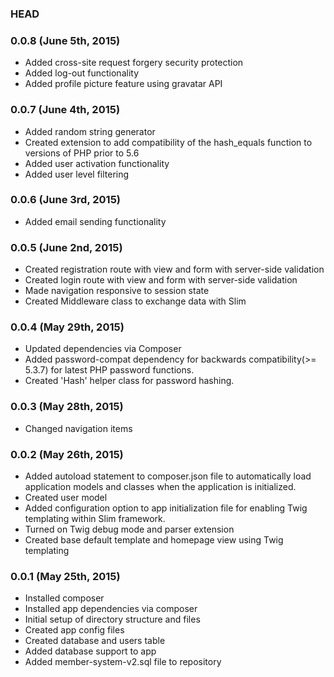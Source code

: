 ### HEAD

### 0.0.8 (June 5th, 2015)

*   Added cross-site request forgery security protection
*   Added log-out functionality
*   Added profile picture feature using gravatar API

### 0.0.7 (June 4th, 2015)

*   Added random string generator
*   Created extension to add compatibility of the hash_equals function to versions of PHP prior to 5.6
*   Added user activation functionality
*   Added user level filtering

### 0.0.6 (June 3rd, 2015)

*   Added email sending functionality

### 0.0.5 (June 2nd, 2015)

*   Created registration route with view and form with server-side validation
*   Created login route with view and form with server-side validation
*   Made navigation responsive to session state
*   Created Middleware class to exchange data with Slim

### 0.0.4 (May 29th, 2015)

*   Updated dependencies via Composer
*   Added password-compat dependency for backwards compatibility(>= 5.3.7) for latest PHP password functions.
*   Created 'Hash' helper class for password hashing.

### 0.0.3 (May 28th, 2015)

*   Changed navigation items

### 0.0.2 (May 26th, 2015)

*   Added autoload statement to composer.json file to automatically load application models and classes when the application is initialized.
*   Created user model
*   Added configuration option to app initialization file for enabling Twig templating within Slim framework.
*   Turned on Twig debug mode and parser extension
*   Created base default template and homepage view using Twig templating

### 0.0.1 (May 25th, 2015)

*   Installed composer
*   Installed app dependencies via composer
*   Initial setup of directory structure and files
*   Created app config files
*   Created database and users table
*   Added database support to app
*   Added member-system-v2.sql file to repository